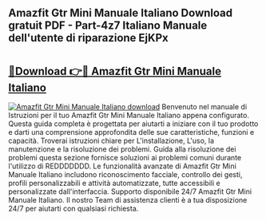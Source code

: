 ## Amazfit Gtr Mini Manuale Italiano Download gratuit PDF - Part-4z7 Italiano Manuale dell'utente di riparazione EjKPx

# <h2><a href="http://dfb0hi.blite.top/?on=Amazfit+Gtr+Mini+Manuale+Italiano">🔗Download 👉🔴 Amazfit Gtr Mini Manuale Italiano</a></h2>

[![Amazfit Gtr Mini Manuale Italiano download](https://i.imgur.com/lujVjoI.png)](http://dfb0hi.blite.top/?on=Amazfit+Gtr+Mini+Manuale+Italiano)
Benvenuto nel manuale di Istruzioni per il tuo Amazfit Gtr Mini Manuale Italiano appena configurato. Questa guida completa è progettata per aiutarti a iniziare con il tuo prodotto e darti una comprensione approfondita delle sue caratteristiche, funzioni e capacità. Troverai istruzioni chiare per L'installazione, L'uso, la manutenzione e la risoluzione dei problemi. Guida alla risoluzione dei problemi questa sezione fornisce soluzioni ai problemi comuni durante l'utilizzo di REDDDDDDD. Le funzionalità avanzate di Amazfit Gtr Mini Manuale Italiano includono riconoscimento facciale, controllo dei gesti, profili personalizzabili e attività automatizzate, tutte accessibili e personalizzate dall'interfaccia. Supporto disponibile 24/7 Amazfit Gtr Mini Manuale Italiano. Il nostro Team di assistenza clienti è a tua disposizione 24/7 per aiutarti con qualsiasi richiesta.
